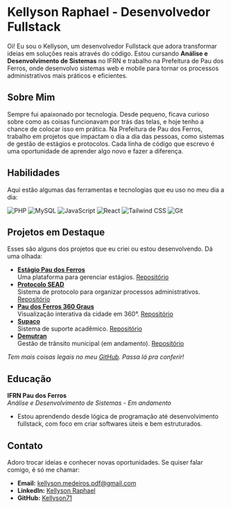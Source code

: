 # Kellyson Raphael - Desenvolvedor Fullstack

Oi! Eu sou o Kellyson, um desenvolvedor Fullstack que adora transformar ideias em soluções reais através do código. Estou cursando **Análise e Desenvolvimento de Sistemas** no IFRN e trabalho na Prefeitura de Pau dos Ferros, onde desenvolvo sistemas web e mobile para tornar os processos administrativos mais práticos e eficientes.

## Sobre Mim

Sempre fui apaixonado por tecnologia. Desde pequeno, ficava curioso sobre como as coisas funcionavam por trás das telas, e hoje tenho a chance de colocar isso em prática. Na Prefeitura de Pau dos Ferros, trabalho em projetos que impactam o dia a dia das pessoas, como sistemas de gestão de estágios e protocolos. Cada linha de código que escrevo é uma oportunidade de aprender algo novo e fazer a diferença.

## Habilidades

Aqui estão algumas das ferramentas e tecnologias que eu uso no meu dia a dia:

![PHP](https://img.shields.io/badge/-PHP-777BB4?style=flat-square&logo=php&logoColor=white)
![MySQL](https://img.shields.io/badge/-MySQL-4479A1?style=flat-square&logo=mysql&logoColor=white)
![JavaScript](https://img.shields.io/badge/-JavaScript-F7DF1E?style=flat-square&logo=javascript&logoColor=black)
![React](https://img.shields.io/badge/-React-61DAFB?style=flat-square&logo=react&logoColor=black)
![Tailwind CSS](https://img.shields.io/badge/-Tailwind%20CSS-06B6D4?style=flat-square&logo=tailwindcss&logoColor=white)
![Git](https://img.shields.io/badge/-Git-F05032?style=flat-square&logo=git&logoColor=white)

## Projetos em Destaque

Esses são alguns dos projetos que eu criei ou estou desenvolvendo. Dá uma olhada:

- **[Estágio Pau dos Ferros](https://estagiopaudosferros.com/)**  
  Uma plataforma para gerenciar estágios. [Repositório](https://github.com/Kellyson/estagio)  
- **[Protocolo SEAD](https://protocolosead.com/protocolo)**  
  Sistema de protocolo para organizar processos administrativos. [Repositório](https://github.com/Kellyson/protocolo-sead)  
- **[Pau dos Ferros 360 Graus](https://paudosferros360graus.com.br)**  
  Visualização interativa da cidade em 360°. [Repositório](https://github.com/Kellyson/paudosferros360)  
- **[Supaco](https://suap2.estagiopaudosferros.com)**  
  Sistema de suporte acadêmico. [Repositório](https://github.com/Kellyson/supaco)  
- **[Demutran](https://demutranpaudosferros.com.br)**  
  Gestão de trânsito municipal (em andamento). [Repositório](https://github.com/Kellyson/demutran)  

*Tem mais coisas legais no meu [GitHub](https://github.com/Kellyson71). Passa lá pra conferir!*

## Educação

**IFRN Pau dos Ferros**  
*Análise e Desenvolvimento de Sistemas - Em andamento*  
- Estou aprendendo desde lógica de programação até desenvolvimento fullstack, com foco em criar softwares úteis e bem estruturados.

## Contato

Adoro trocar ideias e conhecer novas oportunidades. Se quiser falar comigo, é só me chamar:

- **Email:** [kellyson.medeiros.pdf@gmail.com](mailto:kellyson.medeiros.pdf@gmail.com)  
- **LinkedIn:** [Kellyson Raphael](https://www.linkedin.com/in/kellyson-raphael-398578264/)  
- **GitHub:** [Kellyson71](https://github.com/Kellyson71)  
